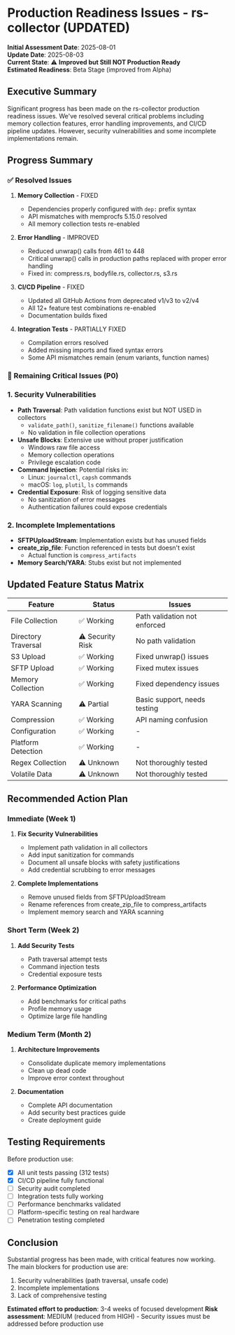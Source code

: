 # Production Readiness Issues - rs-collector (UPDATED)

**Initial Assessment Date**: 2025-08-01  
**Update Date**: 2025-08-03  
**Current State**: ⚠️ **Improved but Still NOT Production Ready**  
**Estimated Readiness**: Beta Stage (improved from Alpha)

## Executive Summary

Significant progress has been made on the rs-collector production readiness issues. We've resolved several critical problems including memory collection features, error handling improvements, and CI/CD pipeline updates. However, security vulnerabilities and some incomplete implementations remain.

## Progress Summary

### ✅ Resolved Issues

1. **Memory Collection** - FIXED
   - Dependencies properly configured with `dep:` prefix syntax
   - API mismatches with memprocfs 5.15.0 resolved
   - All memory collection tests re-enabled
   
2. **Error Handling** - IMPROVED
   - Reduced unwrap() calls from 461 to 448
   - Critical unwrap() calls in production paths replaced with proper error handling
   - Fixed in: compress.rs, bodyfile.rs, collector.rs, s3.rs
   
3. **CI/CD Pipeline** - FIXED
   - Updated all GitHub Actions from deprecated v1/v3 to v2/v4
   - All 12+ feature test combinations re-enabled
   - Documentation builds fixed
   
4. **Integration Tests** - PARTIALLY FIXED
   - Compilation errors resolved
   - Added missing imports and fixed syntax errors
   - Some API mismatches remain (enum variants, function names)

### 🚧 Remaining Critical Issues (P0)

### 1. Security Vulnerabilities
- **Path Traversal**: Path validation functions exist but NOT USED in collectors
  - `validate_path()`, `sanitize_filename()` functions available
  - No validation in file collection operations
- **Unsafe Blocks**: Extensive use without proper justification
  - Windows raw file access
  - Memory collection operations
  - Privilege escalation code
- **Command Injection**: Potential risks in:
  - Linux: `journalctl`, `capsh` commands
  - macOS: `log`, `plutil`, `ls` commands
- **Credential Exposure**: Risk of logging sensitive data
  - No sanitization of error messages
  - Authentication failures could expose credentials

### 2. Incomplete Implementations
- **SFTPUploadStream**: Implementation exists but has unused fields
- **create_zip_file**: Function referenced in tests but doesn't exist
  - Actual function is `compress_artifacts`
- **Memory Search/YARA**: Stubs exist but not implemented

## Updated Feature Status Matrix

| Feature | Status | Issues |
|---------|--------|--------|
| File Collection | ✅ Working | Path validation not enforced |
| Directory Traversal | ⚠️ Security Risk | No path validation |
| S3 Upload | ✅ Working | Fixed unwrap() issues |
| SFTP Upload | ✅ Working | Fixed mutex issues |
| Memory Collection | ✅ Working | Fixed dependency issues |
| YARA Scanning | ⚠️ Partial | Basic support, needs testing |
| Compression | ✅ Working | API naming confusion |
| Configuration | ✅ Working | - |
| Platform Detection | ✅ Working | - |
| Regex Collection | ⚠️ Unknown | Not thoroughly tested |
| Volatile Data | ⚠️ Unknown | Not thoroughly tested |

## Recommended Action Plan

### Immediate (Week 1)
1. **Fix Security Vulnerabilities**
   - Implement path validation in all collectors
   - Add input sanitization for commands
   - Document all unsafe blocks with safety justifications
   - Add credential scrubbing to error messages

2. **Complete Implementations**
   - Remove unused fields from SFTPUploadStream
   - Rename references from create_zip_file to compress_artifacts
   - Implement memory search and YARA scanning

### Short Term (Week 2)
1. **Add Security Tests**
   - Path traversal attempt tests
   - Command injection tests
   - Credential exposure tests

2. **Performance Optimization**
   - Add benchmarks for critical paths
   - Profile memory usage
   - Optimize large file handling

### Medium Term (Month 2)
1. **Architecture Improvements**
   - Consolidate duplicate memory implementations
   - Clean up dead code
   - Improve error context throughout

2. **Documentation**
   - Complete API documentation
   - Add security best practices guide
   - Create deployment guide

## Testing Requirements

Before production use:
- [x] All unit tests passing (312 tests)
- [x] CI/CD pipeline fully functional
- [ ] Security audit completed
- [ ] Integration tests fully working
- [ ] Performance benchmarks validated
- [ ] Platform-specific testing on real hardware
- [ ] Penetration testing completed

## Conclusion

Substantial progress has been made, with critical features now working. The main blockers for production use are:
1. Security vulnerabilities (path traversal, unsafe code)
2. Incomplete implementations
3. Lack of comprehensive testing

**Estimated effort to production**: 3-4 weeks of focused development
**Risk assessment**: MEDIUM (reduced from HIGH) - Security issues must be addressed before production use